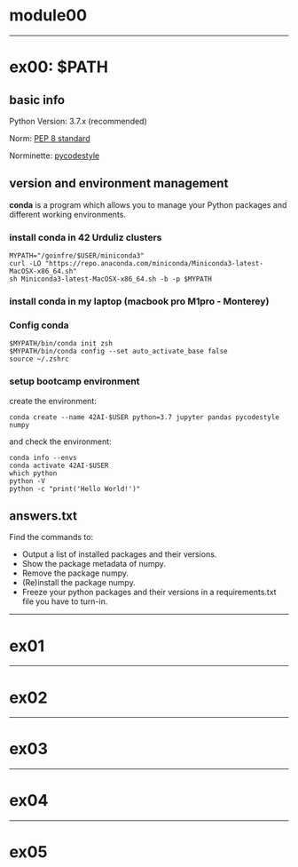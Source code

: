 # module00
---
# ex00: $PATH
## basic info
Python Version: 3.7.x (recommended)

Norm: [PEP 8 standard](https://www.python.org/dev/peps/pep-0008/)

Norminette: [pycodestyle](https://pypi.org/project/pycodestyle)

## version and environment management

**conda** is a program which allows you to manage your Python packages and different working environments.

### install conda in 42 Urduliz clusters
```
MYPATH="/goinfre/$USER/miniconda3"
curl -LO "https://repo.anaconda.com/miniconda/Miniconda3-latest-MacOSX-x86_64.sh"
sh Miniconda3-latest-MacOSX-x86_64.sh -b -p $MYPATH
```
### install conda in my laptop (macbook pro M1pro - Monterey)


### Config conda
```
$MYPATH/bin/conda init zsh
$MYPATH/bin/conda config --set auto_activate_base false
source ~/.zshrc
```

### setup bootcamp environment
create the environment:
```
conda create --name 42AI-$USER python=3.7 jupyter pandas pycodestyle numpy
```
and check the environment:
```
conda info --envs
conda activate 42AI-$USER
which python
python -V
python -c "print('Hello World!')"
```

## answers.txt
Find the commands to:
- Output a list of installed packages and their versions.
- Show the package metadata of numpy.
- Remove the package numpy.
- (Re)install the package numpy.
- Freeze your python packages and their versions in a requirements.txt file you have to turn-in.



---
# ex01

---
# ex02

---
# ex03

---
# ex04

---
# ex05

